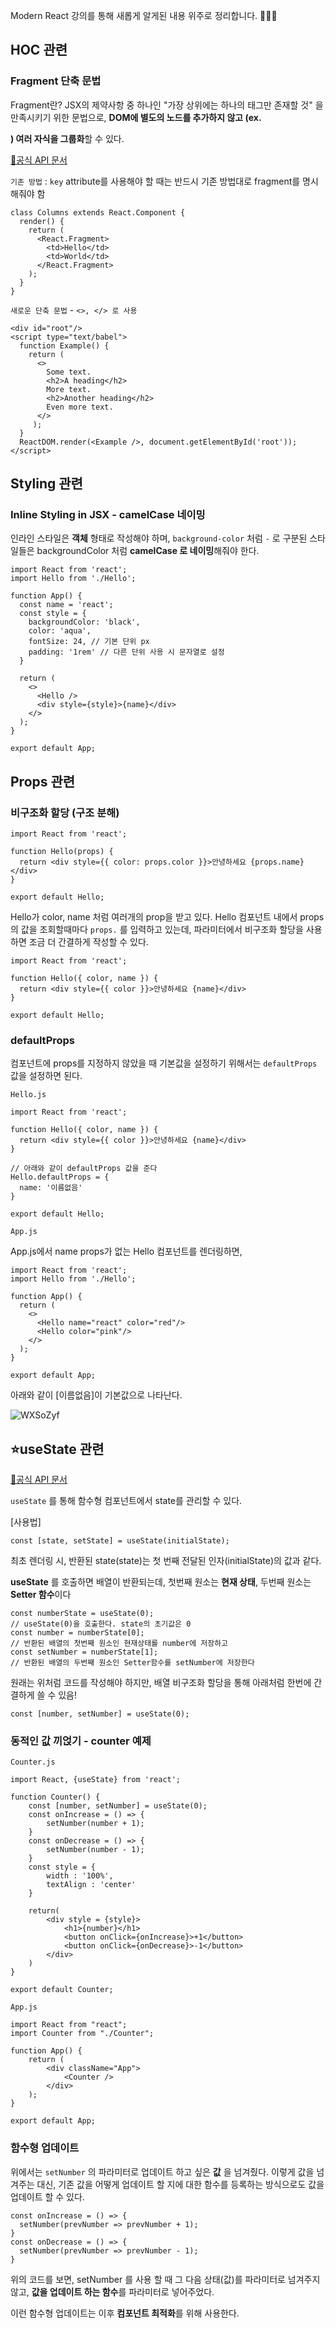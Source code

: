 Modern React 강의를 통해 새롭게 알게된 내용 위주로 정리합니다. 🙆🏻‍♀️

## HOC 관련
### Fragment 단축 문법

Fragment란? JSX의 제약사항 중 하나인 "가장 상위에는 하나의 태그만 존재할 것" 을 만족시키기 위한 문법으로, **DOM에 별도의 노드를 추가하지 않고 (ex. <div>) 여러 자식을 그룹화**할 수 있다.

[📖공식 API 문서](https://ko.reactjs.org/docs/fragments.html)

`기존 방법` : `key` attribute를 사용해야 할 때는 반드시 기존 방법대로 fragment를 명시해줘야 함

```react
class Columns extends React.Component {
  render() {
    return (
      <React.Fragment>
        <td>Hello</td>
        <td>World</td>
      </React.Fragment>
    );
  }
}
```

`새로운 단축 문법` - `<>, </> 로 사용 `

```react
<div id="root"/>
<script type="text/babel">
  function Example() {
    return (
      <>
        Some text.
        <h2>A heading</h2>
        More text.
        <h2>Another heading</h2>
        Even more text.
      </>
     );
  }
  ReactDOM.render(<Example />, document.getElementById('root'));
</script>
```



## Styling 관련

### Inline Styling in JSX - camelCase 네이밍

인라인 스타일은 **객체** 형태로 작성해야 하며, `background-color` 처럼 `-` 로 구분된 스타일들은 backgroundColor 처럼 **camelCase 로 네이밍**해줘야 한다.

```react
import React from 'react';
import Hello from './Hello';

function App() {
  const name = 'react';
  const style = {
    backgroundColor: 'black',
    color: 'aqua',
    fontSize: 24, // 기본 단위 px
    padding: '1rem' // 다른 단위 사용 시 문자열로 설정
  }

  return (
    <>
      <Hello />
      <div style={style}>{name}</div>
    </>
  );
}

export default App;
```



## Props 관련 
### 비구조화 할당 (구조 분해)

```react
import React from 'react';

function Hello(props) {
  return <div style={{ color: props.color }}>안녕하세요 {props.name}</div>
}

export default Hello;
```

Hello가 color, name 처럼 여러개의 prop을 받고 있다. Hello 컴포넌트 내에서 props의 값을 조회할때마다 `props.` 를 입력하고 있는데, 파라미터에서 비구조화 할당을 사용하면 조금 더 간결하게 작성할 수 있다.

```react
import React from 'react';

function Hello({ color, name }) {
  return <div style={{ color }}>안녕하세요 {name}</div>
}

export default Hello;
```

### defaultProps

컴포넌트에 props를 지정하지 않았을 때 기본값을 설정하기 위해서는 `defaultProps` 값을 설정하면 된다.

`Hello.js`

```react
import React from 'react';

function Hello({ color, name }) {
  return <div style={{ color }}>안녕하세요 {name}</div>
}

// 아래와 같이 defaultProps 값을 준다
Hello.defaultProps = {
  name: '이름없음'
}

export default Hello;
```

`App.js`

App.js에서 name props가 없는 Hello 컴포넌트를 렌더링하면,

```react
import React from 'react';
import Hello from './Hello';

function App() {
  return (
    <>
      <Hello name="react" color="red"/>
      <Hello color="pink"/>
    </>
  );
}

export default App;
```

아래와 같이 [이름없음]이 기본값으로 나타난다.

![WXSoZyf](https://i.imgur.com/WXSoZyf.png)



## ⭐️useState 관련

[📖공식 API 문서](https://ko.reactjs.org/docs/hooks-reference.html#usestate)

`useState` 를 통해 함수형 컴포넌트에서 state를 관리할 수 있다.

[사용법]

`const [state, setState] = useState(initialState);`

최초 렌더링 시, 반환된 state(state)는 첫 번째 전달된 인자(initialState)의 값과 같다.

**useState** 를 호출하면 배열이 반환되는데, 첫번째 원소는 **현재 상태**, 두번째 원소는 **Setter 함수**이다

```react
const numberState = useState(0);
// useState(0)을 호출한다. state의 초기값은 0
const number = numberState[0];
// 반환된 배열의 첫번째 원소인 현재상태를 number에 저장하고
const setNumber = numberState[1];
// 반환된 배열의 두번째 원소인 Setter함수를 setNumber에 저장한다
```

원래는 위처럼 코드를 작성해야 하지만, 배열 비구조화 할당을 통해 아래처럼 한번에 간결하게 쓸 수 있음!

```react
const [number, setNumber] = useState(0);
```



### 동적인 값 끼얹기 - counter 예제

`Counter.js`

```react
import React, {useState} from 'react';

function Counter() {
    const [number, setNumber] = useState(0);
    const onIncrease = () => {
        setNumber(number + 1);
    }
    const onDecrease = () => {
        setNumber(number - 1);        
    }
    const style = {
        width : '100%',
        textAlign : 'center'
    }
    
    return(
        <div style = {style}>
            <h1>{number}</h1>
            <button onClick={onIncrease}>+1</button>
            <button onClick={onDecrease}>-1</button>
        </div>
    )
}

export default Counter;
```

`App.js`

```react
import React from "react";
import Counter from "./Counter";

function App() {
    return (
        <div className="App">
        	<Counter />
        </div>
    );
}

export default App;
```



### 함수형 업데이트

위에서는 `setNumber` 의 파라미터로 업데이트 하고 싶은 **값** 을 넘겨줬다.
이렇게 값을 넘겨주는 대신, 기존 값을 어떻게 업데이트 할 지에 대한 함수를 등록하는 방식으로도 값을 업데이트 할 수 있다.

```react
const onIncrease = () => {
  setNumber(prevNumber => prevNumber + 1);
}
const onDecrease = () => {
  setNumber(prevNumber => prevNumber - 1);
}
```

위의 코드를 보면, setNumber 를 사용 할 때 그 다음 상태(값)를 파라미터로 넘겨주지 않고, **값을 업데이트 하는 함수**를 파라미터로 넣어주었다.

이런 함수형 업데이트는 이후 **컴포넌트 최적화**를 위해 사용한다.

